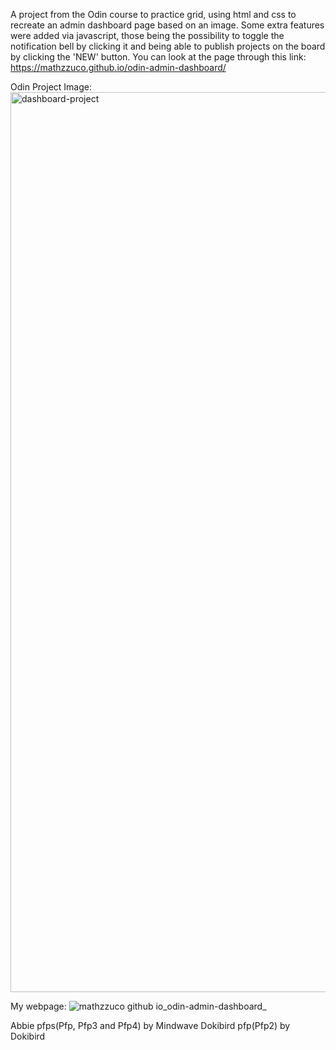 A project from the Odin course to practice grid, using html and css to recreate an admin dashboard page based on an image. Some extra features were added via javascript, those being the possibility to toggle the notification bell by clicking it and being able to publish projects on the board by clicking the 'NEW' button. You can look at the page through this link: https://mathzzuco.github.io/odin-admin-dashboard/

Odin Project Image:
<img width="1440" alt="dashboard-project" src="https://github.com/user-attachments/assets/4aec5b1d-5f86-4636-aef1-b2c7d64a411b" />

My webpage:
![mathzzuco github io_odin-admin-dashboard_](https://github.com/user-attachments/assets/b02a619d-a682-46f2-b7e9-bfe8c1b381ef)

Abbie pfps(Pfp, Pfp3 and Pfp4) by Mindwave
Dokibird pfp(Pfp2) by Dokibird
